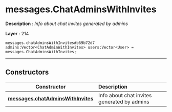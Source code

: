 # messages.ChatAdminsWithInvites

**Description** : *Info about chat invites generated by admins*

**Layer** : 214

```tl
messages.chatAdminsWithInvites#b69b72d7 admins:Vector<ChatAdminWithInvites> users:Vector<User> = messages.ChatAdminsWithInvites;
```

---

## Constructors

| Constructor | Description |
| :---: | :--- |
| [**messages.chatAdminsWithInvites**](constructor/messages.chatAdminsWithInvites) | Info about chat invites generated by admins |
